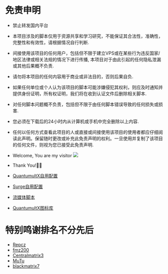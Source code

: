 # 免责申明

* 禁止转发国内平台

* 本项目涉及的脚本仅用于资源共享和学习研究，不能保证其合法性，准确性，完整性和有效性，请根据情况自行判断.

* 间接使用该项目的任何用户，包括但不限于建立VPS或在某些行为违反国家/地区法律或相关法规的情况下进行传播, 本项目对于由此引起的任何隐私泄漏或其他后果概不负责.

* 请勿将本项目的任何内容用于商业或非法目的，否则后果自负.

* 如果任何单位或个人认为该项目的脚本可能涉嫌侵犯其权利，则应及时通知并提供身份证明，所有权证明，我们将在收到认证文件后删除相关脚本.

* 对任何脚本问题概不负责，包括但不限于由任何脚本错误导致的任何损失或损害.

* 您必须在下载后的24小时内从计算机或手机中完全删除以上内容.

* 任何以任何方式查看此项目的人或直接或间接使用该项目的使用者都应仔细阅读此声明。保留随时更改或补充此免责声明的权利。一旦使用并复制了该项目的任何文件，则视为您已接受此免责声明.
 
* Welcome, You are my visitor     ![](http://profile-counter.glitch.me/Irrucky/count.svg)  

* Thank You!🎉🎉

* [QuantumultX自用配置](https://raw.githubusercontent.com/Irrucky/Tool/main/QuantumultX/qx.conf)
* [Surge自用配置](https://raw.githubusercontent.com/Irrucky/Tool/main/Surge/Surge.conf)
* [流媒体脚本](https://raw.githubusercontent.com/KOP-XIAO/QuantumultX/master/Scripts/UI-Action.json)
* [QuantumultX图标库](https://raw.githubusercontent.com/fmz200/wool_scripts/main/icons/icons-all.json)
# 特别鸣谢排名不分先后
* [Repcz](https://github.com/Repcz)
* [fmz200](https://github.com/fmz200)
* [Centralmatrix3](https://github.com/centralmatrix3)
* [MuTu](https://github.com/githubdulong)
* [blackmatrix7](https://github.com/blackmatrix7)
